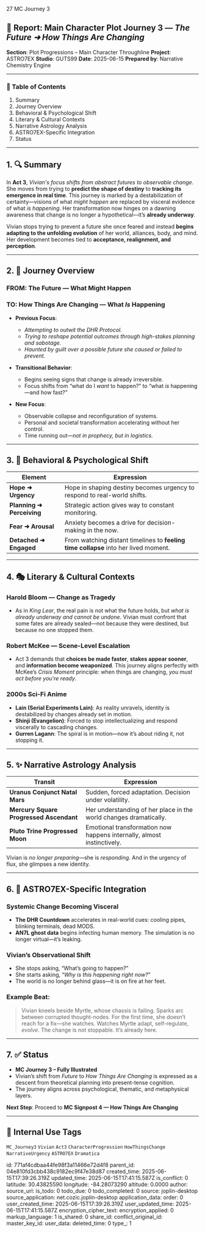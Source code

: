 27 MC Journey 3

## 📘 Report: Main Character Plot Journey 3 — *The Future ➜ How Things Are Changing*

**Section**: Plot Progressions – Main Character Throughline
**Project**: ASTRO7EX
**Studio**: GUTS99
**Date**: 2025-06-15
**Prepared by**: Narrative Chemistry Engine

---

### 🧩 Table of Contents

1. Summary
2. Journey Overview
3. Behavioral & Psychological Shift
4. Literary & Cultural Contexts
5. Narrative Astrology Analysis
6. ASTRO7EX-Specific Integration
7. Status

---

## 1. 🔍 Summary

In **Act 3**, *Vivian's focus shifts from abstract futures to observable change*. She moves from trying to **predict the shape of destiny** to **tracking its emergence in real time**. This journey is marked by a destabilization of certainty—visions of what *might happen* are replaced by visceral evidence of what *is happening*. Her transformation now hinges on a dawning awareness that change is no longer a hypothetical—it’s **already underway**.

Vivian stops trying to prevent a future she once feared and instead **begins adapting to the unfolding evolution** of her world, alliances, body, and mind. Her development becomes tied to **acceptance, realignment, and perception**.

---

## 2. 🌠 Journey Overview

### **FROM**: The Future — What Might Happen

### **TO**: How Things Are Changing — What *Is* Happening

* **Previous Focus**:

  * *Attempting to outwit the DHR Protocol.*
  * *Trying to reshape potential outcomes through high-stakes planning and sabotage.*
  * *Haunted by guilt over a possible future she caused or failed to prevent.*

* **Transitional Behavior**:

  * Begins seeing signs that change is already irreversible.
  * Focus shifts from “what do I *want* to happen?” to “what *is* happening—and how fast?”

* **New Focus**:

  * Observable collapse and reconfiguration of systems.
  * Personal and societal transformation accelerating without her control.
  * Time running out—*not in prophecy, but in logistics.*

---

## 3. 🧠 Behavioral & Psychological Shift

| Element                   | Expression                                                                          |
| ------------------------- | ----------------------------------------------------------------------------------- |
| **Hope ➜ Urgency**        | Hope in shaping destiny becomes urgency to respond to real-world shifts.            |
| **Planning ➜ Perceiving** | Strategic action gives way to constant monitoring.                                  |
| **Fear ➜ Arousal**        | Anxiety becomes a drive for decision-making in the now.                             |
| **Detached ➜ Engaged**    | From watching distant timelines to **feeling time collapse** into her lived moment. |

---

## 4. 🎭 Literary & Cultural Contexts

### **Harold Bloom — Change as Tragedy**

* As in *King Lear*, the real pain is not what the future holds, but *what is already underway and cannot be undone*. Vivian must confront that some fates are already sealed—not because they were destined, but because no one stopped them.

### **Robert McKee — Scene-Level Escalation**

* Act 3 demands that **choices be made faster**, **stakes appear sooner**, and **information become weaponized**. This journey aligns perfectly with McKee’s *Crisis Moment* principle: when things are changing, *you must act before you're ready*.

### **2000s Sci-Fi Anime**

* **Lain (Serial Experiments Lain)**: As reality unravels, identity is destabilized by changes already set in motion.
* **Shinji (Evangelion)**: Forced to stop intellectualizing and respond viscerally to cascading changes.
* **Gurren Lagann**: The spiral is in motion—now it’s about riding it, not stopping it.

---

## 5. ✨ Narrative Astrology Analysis

| Transit                                 | Expression                                                             |
| --------------------------------------- | ---------------------------------------------------------------------- |
| **Uranus Conjunct Natal Mars**          | Sudden, forced adaptation. Decision under volatility.                  |
| **Mercury Square Progressed Ascendant** | Her understanding of her place in the world changes dramatically.      |
| **Pluto Trine Progressed Moon**         | Emotional transformation now happens internally, almost instinctively. |

Vivian is *no longer preparing*—she is *responding*. And in the urgency of flux, she glimpses a new identity.

---

## 6. 🔧 ASTRO7EX-Specific Integration

### **Systemic Change Becoming Visceral**

* **The DHR Countdown** accelerates in real-world cues: cooling pipes, blinking terminals, dead MODS.
* **AN7L ghost data** begins infecting human memory. The simulation is no longer virtual—it’s leaking.

### **Vivian’s Observational Shift**

* She stops asking, “What’s going to happen?”
* She starts asking, “*Why is this happening right now?*”
* The world is no longer behind glass—it is on fire at her feet.

### **Example Beat:**

> Vivian kneels beside Myrtle, whose chassis is failing. Sparks arc between corrupted thought-nodes. For the first time, she doesn’t reach for a fix—she watches. Watches Myrtle adapt, self-regulate, *evolve*. The change is not stoppable. It’s already here.

---

## 7. ✅ Status

* **MC Journey 3 – Fully Illustrated**
* Vivian’s shift from *Future* to *How Things Are Changing* is expressed as a descent from theoretical planning into present-tense cognition.
* The journey aligns across psychological, thematic, and metaphysical layers.

**Next Step**: Proceed to **MC Signpost 4 — How Things Are Changing**

---

## 🧪 Internal Use Tags

`MC_Journey3` `Vivian` `Act3` `CharacterProgression` `HowThingsChange` `NarrativeUrgency` `ASTRO7EX` `Dramatica`


id: 771af4cdbaa44fe98f3a11466e72d4f8
parent_id: 04e810fd3cbb438c9182ec9f47e38d87
created_time: 2025-06-15T17:39:26.319Z
updated_time: 2025-06-15T17:41:15.587Z
is_conflict: 0
latitude: 30.43825590
longitude: -84.28073290
altitude: 0.0000
author: 
source_url: 
is_todo: 0
todo_due: 0
todo_completed: 0
source: joplin-desktop
source_application: net.cozic.joplin-desktop
application_data: 
order: 0
user_created_time: 2025-06-15T17:39:26.319Z
user_updated_time: 2025-06-15T17:41:15.587Z
encryption_cipher_text: 
encryption_applied: 0
markup_language: 1
is_shared: 0
share_id: 
conflict_original_id: 
master_key_id: 
user_data: 
deleted_time: 0
type_: 1